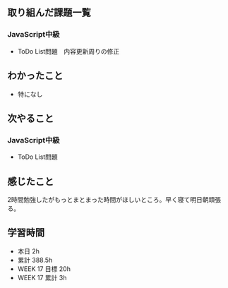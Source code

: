 ## 取り組んだ課題一覧 
 ### JavaScript中級
 - ToDo List問題　内容更新周りの修正

 ## わかったこと 
 - 特になし

 ## 次やること
 ### JavaScript中級
 - ToDo List問題　

 ## 感じたこと 
 2時間勉強したがもっとまとまった時間がほしいところ。早く寝て明日朝頑張る。

 ## 学習時間 
 - 本日 2h 
 - 累計 388.5h 
 - WEEK 17 目標 20h 
 - WEEK 17 累計 3h
